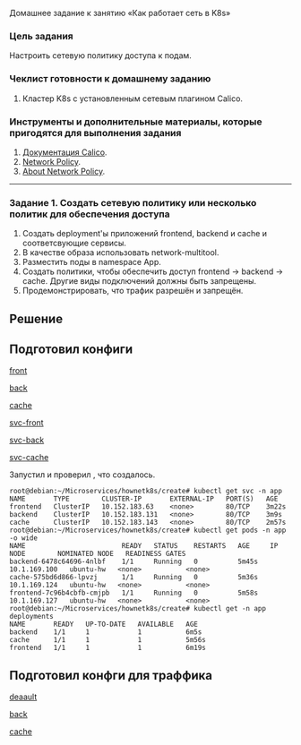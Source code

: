  Домашнее задание к занятию «Как работает сеть в K8s»

### Цель задания

Настроить сетевую политику доступа к подам.

### Чеклист готовности к домашнему заданию

1. Кластер K8s с установленным сетевым плагином Calico.

### Инструменты и дополнительные материалы, которые пригодятся для выполнения задания

1. [Документация Calico](https://www.tigera.io/project-calico/).
2. [Network Policy](https://kubernetes.io/docs/concepts/services-networking/network-policies/).
3. [About Network Policy](https://docs.projectcalico.org/about/about-network-policy).

-----

### Задание 1. Создать сетевую политику или несколько политик для обеспечения доступа

1. Создать deployment'ы приложений frontend, backend и cache и соответсвующие сервисы.
2. В качестве образа использовать network-multitool.
3. Разместить поды в namespace App.
4. Создать политики, чтобы обеспечить доступ frontend -> backend -> cache. Другие виды подключений должны быть запрещены.
5. Продемонстрировать, что трафик разрешён и запрещён.


## Решение 

## Подготовил конфиги

[front](https://github.com/zatulik2606/Microservices/blob/main/hownetk8s/create/frontend.yaml)

[back](https://github.com/zatulik2606/Microservices/blob/main/hownetk8s/create/backend.yaml)

[cache](https://github.com/zatulik2606/Microservices/blob/main/hownetk8s/create/cache.yaml)

[svc-front](https://github.com/zatulik2606/Microservices/blob/main/hownetk8s/create/svc-frontend.yaml)

[svc-back](https://github.com/zatulik2606/Microservices/blob/main/hownetk8s/create/svc-backend.yaml)

[svc-cache](https://github.com/zatulik2606/Microservices/blob/main/hownetk8s/create/svc-cache.yaml)


Запустил и проверил , что создалось.

~~~
root@debian:~/Microservices/hownetk8s/create# kubectl get svc -n app
NAME       TYPE        CLUSTER-IP       EXTERNAL-IP   PORT(S)   AGE
frontend   ClusterIP   10.152.183.63    <none>        80/TCP    3m22s
backend    ClusterIP   10.152.183.131   <none>        80/TCP    3m9s
cache      ClusterIP   10.152.183.143   <none>        80/TCP    2m57s
root@debian:~/Microservices/hownetk8s/create# kubectl get pods -n app -o wide
NAME                        READY   STATUS    RESTARTS   AGE     IP             NODE        NOMINATED NODE   READINESS GATES
backend-6478c64696-4nlbf    1/1     Running   0          5m45s   10.1.169.100   ubuntu-hw   <none>           <none>
cache-575bd6d866-lpvzj      1/1     Running   0          5m36s   10.1.169.124   ubuntu-hw   <none>           <none>
frontend-7c96b4cbfb-cmjpb   1/1     Running   0          5m58s   10.1.169.127   ubuntu-hw   <none>           <none>
root@debian:~/Microservices/hownetk8s/create# kubectl get -n app deployments
NAME       READY   UP-TO-DATE   AVAILABLE   AGE
backend    1/1     1            1           6m5s
cache      1/1     1            1           5m56s
frontend   1/1     1            1           6m19s

~~~

## Подготовил конфги для траффика
[deaault](https://github.com/zatulik2606/Microservices/blob/main/hownetk8s/networkpolicy/network-policy-default.yaml)

[back](https://github.com/zatulik2606/Microservices/blob/main/hownetk8s/networkpolicy/network-policy-backend.yaml)

[cache](https://github.com/zatulik2606/Microservices/blob/main/hownetk8s/networkpolicy/network-policy-cache.yaml)




